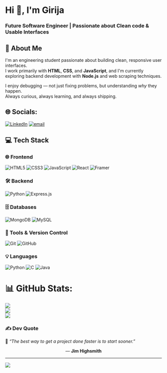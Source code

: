 <h1 align="left">Hi 👋, I'm Girija</h1>
<h3 align="left">Future Software Engineer | Passionate about Clean code & Usable Interfaces</h3>

## 💫 About Me

I'm an engineering student passionate about building clean, responsive user interfaces.  
I work primarily with **HTML**, **CSS**, and **JavaScript**, and I'm currently exploring backend development with **Node.js** and web scraping techniques.  

I enjoy debugging — not just fixing problems, but understanding *why* they happen.  
Always curious, always learning, and always shipping.

## 🌐 Socials:
[![LinkedIn](https://img.shields.io/badge/LinkedIn-%230077B5.svg?logo=linkedin&logoColor=white)](https://www.linkedin.com/in/girija-r-2a4301314)
[![email](https://img.shields.io/badge/Email-D14836?logo=gmail&logoColor=white)](mailto:ramagirija95@gmail.com) 

## 💻 Tech Stack

### 🌐 Frontend
![HTML5](https://img.shields.io/badge/html5-%23E34F26.svg?style=for-the-badge&logo=html5&logoColor=white)
![CSS3](https://img.shields.io/badge/css3-%231572B6.svg?style=for-the-badge&logo=css3&logoColor=white)
![JavaScript](https://img.shields.io/badge/javascript-%23323330.svg?style=for-the-badge&logo=javascript&logoColor=%23F7DF1E)
![React](https://img.shields.io/badge/react-%2320232a.svg?style=for-the-badge&logo=react&logoColor=%2361DAFB)
![Framer](https://img.shields.io/badge/Framer-black?style=for-the-badge&logo=framer&logoColor=blue)

### 🛠️ Backend
![Python](https://img.shields.io/badge/python-3670A0?style=for-the-badge&logo=python&logoColor=ffdd54)
![Express.js](https://img.shields.io/badge/express.js-%23404d59.svg?style=for-the-badge&logo=express&logoColor=%2361DAFB)

### 🗄️ Databases
![MongoDB](https://img.shields.io/badge/MongoDB-%234ea94b.svg?style=for-the-badge&logo=mongodb&logoColor=white)
![MySQL](https://img.shields.io/badge/mysql-4479A1.svg?style=for-the-badge&logo=mysql&logoColor=white)

### 🧰 Tools & Version Control
![Git](https://img.shields.io/badge/git-%23F05033.svg?style=for-the-badge&logo=git&logoColor=white)
![GitHub](https://img.shields.io/badge/github-%23121011.svg?style=for-the-badge&logo=github&logoColor=white)

### 💡 Languages
![Python](https://img.shields.io/badge/python-3670A0?style=for-the-badge&logo=python&logoColor=ffdd54)
![C](https://img.shields.io/badge/c-%2300599C.svg?style=for-the-badge&logo=c&logoColor=white)
![Java](https://img.shields.io/badge/java-%23ED8B00.svg?style=for-the-badge&logo=openjdk&logoColor=white)


# 📊 GitHub Stats:
![](https://github-readme-stats.vercel.app/api?username=girija-12&theme=vision-friendly-dark&hide_border=false&include_all_commits=true&count_private=false)<br/>
![](https://nirzak-streak-stats.vercel.app/?user=girija-12&theme=vision-friendly-dark&hide_border=false)<br/>
![](https://github-readme-stats.vercel.app/api/top-langs/?username=girija-12&theme=vision-friendly-dark&hide_border=false&include_all_commits=true&count_private=false&layout=compact)

### ✍️ Dev Quote

🎯 *“The best way to get a project done faster is to start sooner.”*  
<p align="center">— <strong>Jim Highsmith</strong></p>

---
[![](https://visitcount.itsvg.in/api?id=girija-12&icon=6&color=0)](https://visitcount.itsvg.in)
